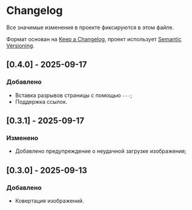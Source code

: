 # Changelog

Все значимые изменения в проекте фиксируются в этом файле.

Формат основан на [Keep a Changelog](https://keepachangelog.com/en/1.1.0/),
проект использует [Semantic Versioning](https://semver.org/spec/v2.0.0.html).

## [0.4.0] - 2025-09-17

### Добавлено

- Вставка разрывов страницы с помощью `---`;
- Поддержка ссылок.

## [0.3.1] - 2025-09-17

### Изменено

- Добавлено предупреждение о неудачной загрузке изображения;

## [0.3.0] - 2025-09-13

### Добавлено

- Ковертация изображений.
